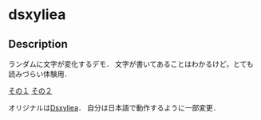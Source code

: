 # dsxyliea

## Description

ランダムに文字が変化するデモ．
文字が書いてあることはわかるけど，とても読みづらい体験用．

[その１](https://yamaguchitoshi.github.io/dsxyliea/index01.html)
[その２](https://yamaguchitoshi.github.io/dsxyliea/index02.html)

オリジナルは[Dsxyliea](https://geon.github.com/_posts/2016-03-03-dsxyliea.md)．
自分は日本語で動作するように一部変更．